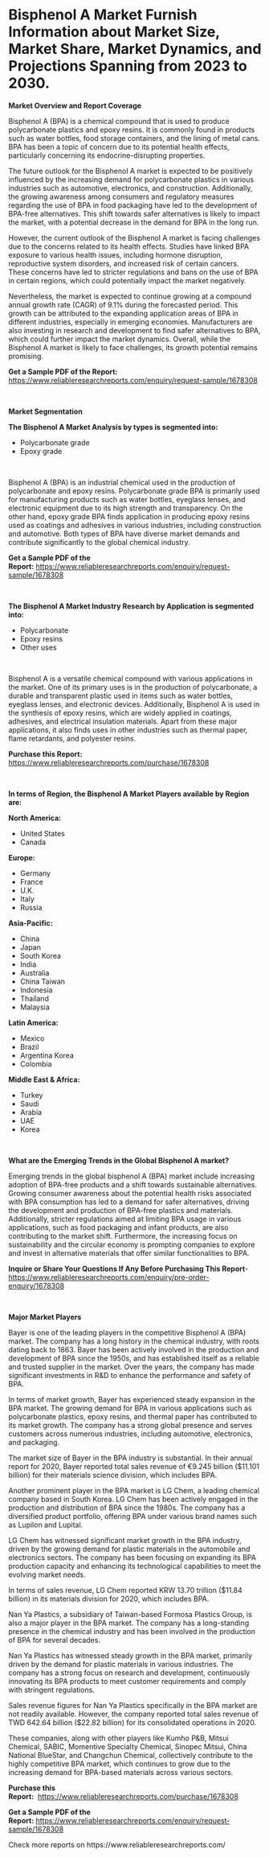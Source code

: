 <p><h1>Bisphenol A Market Furnish Information about Market Size, Market Share, Market Dynamics, and Projections Spanning from 2023 to 2030.</h1></p><p><strong>Market Overview and Report Coverage</strong></p>
<p><p>Bisphenol A (BPA) is a chemical compound that is used to produce polycarbonate plastics and epoxy resins. It is commonly found in products such as water bottles, food storage containers, and the lining of metal cans. BPA has been a topic of concern due to its potential health effects, particularly concerning its endocrine-disrupting properties.</p><p>The future outlook for the Bisphenol A market is expected to be positively influenced by the increasing demand for polycarbonate plastics in various industries such as automotive, electronics, and construction. Additionally, the growing awareness among consumers and regulatory measures regarding the use of BPA in food packaging have led to the development of BPA-free alternatives. This shift towards safer alternatives is likely to impact the market, with a potential decrease in the demand for BPA in the long run.</p><p>However, the current outlook of the Bisphenol A market is facing challenges due to the concerns related to its health effects. Studies have linked BPA exposure to various health issues, including hormone disruption, reproductive system disorders, and increased risk of certain cancers. These concerns have led to stricter regulations and bans on the use of BPA in certain regions, which could potentially impact the market negatively.</p><p>Nevertheless, the market is expected to continue growing at a compound annual growth rate (CAGR) of 9.1% during the forecasted period. This growth can be attributed to the expanding application areas of BPA in different industries, especially in emerging economies. Manufacturers are also investing in research and development to find safer alternatives to BPA, which could further impact the market dynamics. Overall, while the Bisphenol A market is likely to face challenges, its growth potential remains promising.</p></p>
<p><strong>Get a Sample PDF of the Report:</strong> <a href="https://www.reliableresearchreports.com/enquiry/request-sample/1678308">https://www.reliableresearchreports.com/enquiry/request-sample/1678308</a></p>
<p>&nbsp;</p>
<p><strong>Market Segmentation</strong></p>
<p><strong>The Bisphenol A Market Analysis by types is segmented into:</strong></p>
<p><ul><li>Polycarbonate grade</li><li>Epoxy grade</li></ul></p>
<p>&nbsp;</p>
<p><p>Bisphenol A (BPA) is an industrial chemical used in the production of polycarbonate and epoxy resins. Polycarbonate grade BPA is primarily used for manufacturing products such as water bottles, eyeglass lenses, and electronic equipment due to its high strength and transparency. On the other hand, epoxy grade BPA finds application in producing epoxy resins used as coatings and adhesives in various industries, including construction and automotive. Both types of BPA have diverse market demands and contribute significantly to the global chemical industry.</p></p>
<p><strong>Get a Sample PDF of the Report:</strong>&nbsp;<a href="https://www.reliableresearchreports.com/enquiry/request-sample/1678308">https://www.reliableresearchreports.com/enquiry/request-sample/1678308</a></p>
<p>&nbsp;</p>
<p><strong>The Bisphenol A Market Industry Research by Application is segmented into:</strong></p>
<p><ul><li>Polycarbonate</li><li>Epoxy resins</li><li>Other uses</li></ul></p>
<p>&nbsp;</p>
<p><p>Bisphenol A is a versatile chemical compound with various applications in the market. One of its primary uses is in the production of polycarbonate, a durable and transparent plastic used in items such as water bottles, eyeglass lenses, and electronic devices. Additionally, Bisphenol A is used in the synthesis of epoxy resins, which are widely applied in coatings, adhesives, and electrical insulation materials. Apart from these major applications, it also finds uses in other industries such as thermal paper, flame retardants, and polyester resins.</p></p>
<p><strong>Purchase this Report:</strong>&nbsp; <a href="https://www.reliableresearchreports.com/purchase/1678308">https://www.reliableresearchreports.com/purchase/1678308</a></p>
<p>&nbsp;</p>
<p><strong>In terms of Region, the Bisphenol A Market Players available by Region are:</strong></p>
<p>
    <p> <strong> North America: </strong>
        <ul>
            <li>United States</li>
            <li>Canada</li>
        </ul>
        </p> 
    <p> <strong> Europe: </strong>
        <ul>
            <li>Germany</li>
            <li>France</li>
            <li>U.K.</li>
            <li>Italy</li>
            <li>Russia</li>
        </ul>
        </p> 
    <p> <strong> Asia-Pacific: </strong>
        <ul>
            <li>China</li>
            <li>Japan</li>
            <li>South Korea</li>
            <li>India</li>
            <li>Australia</li>
            <li>China Taiwan</li>
            <li>Indonesia</li>
            <li>Thailand</li>
            <li>Malaysia</li>
        </ul>
        </p> 
    <p> <strong> Latin America: </strong>
        <ul>
            <li>Mexico</li>
            <li>Brazil</li>
            <li>Argentina Korea</li>
            <li>Colombia</li>
        </ul>
        </p> 
    <p> <strong> Middle East & Africa: </strong>
        <ul>
            <li>Turkey</li>
            <li>Saudi</li>
            <li>Arabia</li>
            <li>UAE</li>
            <li>Korea</li>
        </ul>
    </p>
    </p>
<p>&nbsp;</p>
<p><strong>What are the Emerging Trends in the Global Bisphenol A market?</strong></p>
<p><p>Emerging trends in the global bisphenol A (BPA) market include increasing adoption of BPA-free products and a shift towards sustainable alternatives. Growing consumer awareness about the potential health risks associated with BPA consumption has led to a demand for safer alternatives, driving the development and production of BPA-free plastics and materials. Additionally, stricter regulations aimed at limiting BPA usage in various applications, such as food packaging and infant products, are also contributing to the market shift. Furthermore, the increasing focus on sustainability and the circular economy is prompting companies to explore and invest in alternative materials that offer similar functionalities to BPA.</p></p>
<p><strong>Inquire or Share Your Questions If Any Before Purchasing This Report</strong>- <a href="https://www.reliableresearchreports.com/enquiry/pre-order-enquiry/1678308">https://www.reliableresearchreports.com/enquiry/pre-order-enquiry/1678308</a></p>
<p>&nbsp;</p>
<p><strong>Major Market Players</strong></p>
<p><p>Bayer is one of the leading players in the competitive Bisphenol A (BPA) market. The company has a long history in the chemical industry, with roots dating back to 1863. Bayer has been actively involved in the production and development of BPA since the 1950s, and has established itself as a reliable and trusted supplier in the market. Over the years, the company has made significant investments in R&D to enhance the performance and safety of BPA.</p><p>In terms of market growth, Bayer has experienced steady expansion in the BPA market. The growing demand for BPA in various applications such as polycarbonate plastics, epoxy resins, and thermal paper has contributed to its market growth. The company has a strong global presence and serves customers across numerous industries, including automotive, electronics, and packaging.</p><p>The market size of Bayer in the BPA industry is substantial. In their annual report for 2020, Bayer reported total sales revenue of €9.245 billion ($11.101 billion) for their materials science division, which includes BPA.</p><p>Another prominent player in the BPA market is LG Chem, a leading chemical company based in South Korea. LG Chem has been actively engaged in the production and distribution of BPA since the 1980s. The company has a diversified product portfolio, offering BPA under various brand names such as Lupilon and Lupital.</p><p>LG Chem has witnessed significant market growth in the BPA industry, driven by the growing demand for plastic materials in the automobile and electronics sectors. The company has been focusing on expanding its BPA production capacity and enhancing its technological capabilities to meet the evolving market needs.</p><p>In terms of sales revenue, LG Chem reported KRW 13.70 trillion ($11.84 billion) in its materials division for 2020, which includes BPA.</p><p>Nan Ya Plastics, a subsidiary of Taiwan-based Formosa Plastics Group, is also a major player in the BPA market. The company has a long-standing presence in the chemical industry and has been involved in the production of BPA for several decades.</p><p>Nan Ya Plastics has witnessed steady growth in the BPA market, primarily driven by the demand for plastic materials in various industries. The company has a strong focus on research and development, continuously innovating its BPA products to meet customer requirements and comply with stringent regulations.</p><p>Sales revenue figures for Nan Ya Plastics specifically in the BPA market are not readily available. However, the company reported total sales revenue of TWD 642.64 billion ($22.82 billion) for its consolidated operations in 2020.</p><p>These companies, along with other players like Kumho P&B, Mitsui Chemical, SABIC, Momentive Specialty Chemical, Sinopec Mitsui, China National BlueStar, and Changchun Chemical, collectively contribute to the highly competitive BPA market, which continues to grow due to the increasing demand for BPA-based materials across various sectors.</p></p>
<p><strong>Purchase this Report:</strong>&nbsp;&nbsp;<a href="https://www.reliableresearchreports.com/purchase/1678308">https://www.reliableresearchreports.com/purchase/1678308</a></p>
<p></p>
<p><strong>Get a Sample PDF of the Report:</strong>&nbsp;<a href="https://www.reliableresearchreports.com/enquiry/request-sample/1678308">https://www.reliableresearchreports.com/enquiry/request-sample/1678308</a></p>
<p>Check more reports on https://www.reliableresearchreports.com/</p>